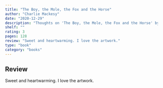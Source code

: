 ```yaml
---
title: "The Boy, the Mole, the Fox and the Horse"
author: "Charlie Mackesy"
date: "2020-12-29"
description: "Thoughts on 'The Boy, the Mole, the Fox and the Horse' by Charlie Mackesy."
shelf: ""
rating: 3
pages: 128
review: "Sweet and heartwarming. I love the artwork."
type: "book"
category: "books"
---
```


## Review

Sweet and heartwarming. I love the artwork.
